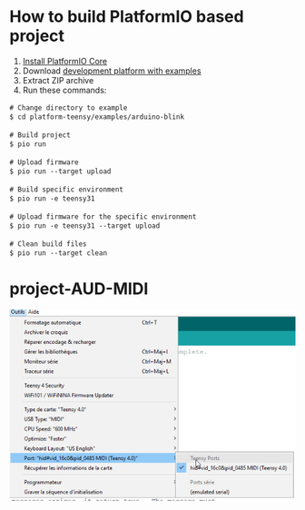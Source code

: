 # How to build PlatformIO based project

1. [Install PlatformIO Core](https://docs.platformio.org/page/core.html)
2. Download [development platform with examples](https://github.com/platformio/platform-teensy/archive/develop.zip)
3. Extract ZIP archive
4. Run these commands:

```shell
# Change directory to example
$ cd platform-teensy/examples/arduino-blink

# Build project
$ pio run

# Upload firmware
$ pio run --target upload

# Build specific environment
$ pio run -e teensy31

# Upload firmware for the specific environment
$ pio run -e teensy31 --target upload

# Clean build files
$ pio run --target clean
```

# project-AUD-MIDI

![Alt text](/img/2022-12-12%2014_59_11-Clipboard.png "Screenshot IDE Arduino")
